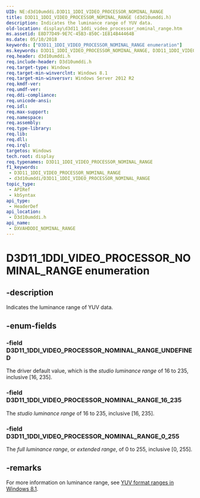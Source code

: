 ```yaml
---
UID: NE:d3d10umddi.D3D11_1DDI_VIDEO_PROCESSOR_NOMINAL_RANGE
title: D3D11_1DDI_VIDEO_PROCESSOR_NOMINAL_RANGE (d3d10umddi.h)
description: Indicates the luminance range of YUV data.
old-location: display\d3d11_1ddi_video_processor_nominal_range.htm
ms.assetid: E8D77D49-9E7C-45B3-850C-1E814B44464B
ms.date: 05/10/2018
keywords: ["D3D11_1DDI_VIDEO_PROCESSOR_NOMINAL_RANGE enumeration"]
ms.keywords: D3D11_1DDI_VIDEO_PROCESSOR_NOMINAL_RANGE, D3D11_1DDI_VIDEO_PROCESSOR_NOMINAL_RANGE enumeration [Display Devices], D3D11_1DDI_VIDEO_PROCESSOR_NOMINAL_RANGE_0_255, D3D11_1DDI_VIDEO_PROCESSOR_NOMINAL_RANGE_16_235, D3D11_1DDI_VIDEO_PROCESSOR_NOMINAL_RANGE_UNDEFINED, DXVAHDDDI_NOMINAL_RANGE, DXVAHDDDI_NOMINAL_RANGE enumeration [Display Devices], d3d10umddi/D3D11_1DDI_VIDEO_PROCESSOR_NOMINAL_RANGE, d3d10umddi/D3D11_1DDI_VIDEO_PROCESSOR_NOMINAL_RANGE_0_255, d3d10umddi/D3D11_1DDI_VIDEO_PROCESSOR_NOMINAL_RANGE_16_235, d3d10umddi/D3D11_1DDI_VIDEO_PROCESSOR_NOMINAL_RANGE_UNDEFINED, display.d3d11_1ddi_video_processor_nominal_range
req.header: d3d10umddi.h
req.include-header: D3d10umddi.h
req.target-type: Windows
req.target-min-winverclnt: Windows 8.1
req.target-min-winversvr: Windows Server 2012 R2
req.kmdf-ver: 
req.umdf-ver: 
req.ddi-compliance: 
req.unicode-ansi: 
req.idl: 
req.max-support: 
req.namespace: 
req.assembly: 
req.type-library: 
req.lib: 
req.dll: 
req.irql: 
targetos: Windows
tech.root: display
req.typenames: D3D11_1DDI_VIDEO_PROCESSOR_NOMINAL_RANGE
f1_keywords:
 - D3D11_1DDI_VIDEO_PROCESSOR_NOMINAL_RANGE
 - d3d10umddi/D3D11_1DDI_VIDEO_PROCESSOR_NOMINAL_RANGE
topic_type:
 - APIRef
 - kbSyntax
api_type:
 - HeaderDef
api_location:
 - D3d10umddi.h
api_name:
 - DXVAHDDDI_NOMINAL_RANGE
---
```


# D3D11_1DDI_VIDEO_PROCESSOR_NOMINAL_RANGE enumeration


## -description

Indicates the luminance range of YUV data.

## -enum-fields

### -field D3D11_1DDI_VIDEO_PROCESSOR_NOMINAL_RANGE_UNDEFINED

The driver default value, which is the <i>studio luminance range</i> of 16 to 235, inclusive [16, 235].

### -field D3D11_1DDI_VIDEO_PROCESSOR_NOMINAL_RANGE_16_235

The <i>studio luminance range</i> of 16 to 235, inclusive [16, 235].

### -field D3D11_1DDI_VIDEO_PROCESSOR_NOMINAL_RANGE_0_255

The <i>full luminance range</i>, or <i>extended range</i>, of 0 to 255, inclusive [0, 255].

## -remarks

For more information on luminance range, see <a href="https://docs.microsoft.com/windows-hardware/drivers/display/yuv-format-ranges">YUV format ranges in Windows 8.1</a>.

